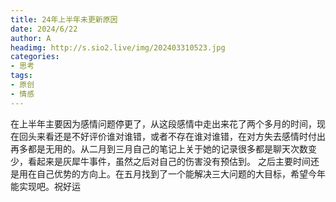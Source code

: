 ```yaml
---
title: 24年上半年未更新原因
date: 2024/6/22
author: A
headimg: http://s.sio2.live/img/202403310523.jpg
categories:
- 思考
tags:
- 原创
- 情感
---
```


在上半年主要因为感情问题停更了，从这段感情中走出来花了两个多月的时间，现在回头来看还是不好评价谁对谁错，或者不存在谁对谁错，在对方失去感情时付出再多都是无用的。从二月到三月自己的笔记上关于她的记录很多都是聊天次数变少，看起来是灰犀牛事件，虽然之后对自己的伤害没有预估到。
之后主要时间还是用在自己优势的方向上。在五月找到了一个能解决三大问题的大目标，希望今年能实现吧。祝好运